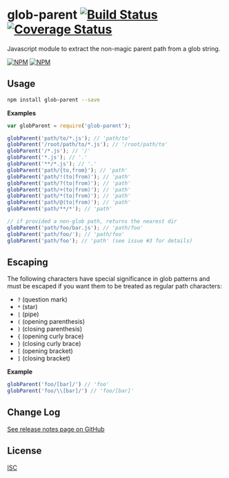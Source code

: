 glob-parent [![Build Status](https://travis-ci.org/es128/glob-parent.svg)](https://travis-ci.org/es128/glob-parent) [![Coverage Status](https://img.shields.io/coveralls/es128/glob-parent.svg)](https://coveralls.io/r/es128/glob-parent?branch=master)
======
Javascript module to extract the non-magic parent path from a glob string.

[![NPM](https://nodei.co/npm/glob-parent.png?downloads=true&downloadRank=true&stars=true)](https://nodei.co/npm/glob-parent/)
[![NPM](https://nodei.co/npm-dl/glob-parent.png?height=3&months=9)](https://nodei.co/npm-dl/glob-parent/)

Usage
-----
```sh
npm install glob-parent --save
```

**Examples**

```js
var globParent = require('glob-parent');

globParent('path/to/*.js'); // 'path/to'
globParent('/root/path/to/*.js'); // '/root/path/to'
globParent('/*.js'); // '/'
globParent('*.js'); // '.'
globParent('**/*.js'); // '.'
globParent('path/{to,from}'); // 'path'
globParent('path/!(to|from)'); // 'path'
globParent('path/?(to|from)'); // 'path'
globParent('path/+(to|from)'); // 'path'
globParent('path/*(to|from)'); // 'path'
globParent('path/@(to|from)'); // 'path'
globParent('path/**/*'); // 'path'

// if provided a non-glob path, returns the nearest dir
globParent('path/foo/bar.js'); // 'path/foo'
globParent('path/foo/'); // 'path/foo'
globParent('path/foo'); // 'path' (see issue #3 for details)
```

## Escaping

The following characters have special significance in glob patterns and must be escaped if you want them to be treated as regular path characters:

- `?` (question mark)
- `*` (star)
- `|` (pipe)
- `(` (opening parenthesis)
- `)` (closing parenthesis)
- `{` (opening curly brace)
- `}` (closing curly brace)
- `[` (opening bracket)
- `]` (closing bracket)

**Example**

```js
globParent('foo/[bar]/') // 'foo'
globParent('foo/\\[bar]/') // 'foo/[bar]'
```

Change Log
----------
[See release notes page on GitHub](https://github.com/es128/glob-parent/releases)

License
-------
[ISC](https://raw.github.com/es128/glob-parent/master/LICENSE)
